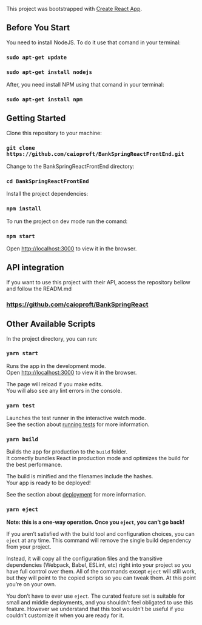 This project was bootstrapped with [Create React App](https://github.com/facebook/create-react-app).

## Before You Start

You need to install NodeJS. To do it use that comand in your terminal:

### `sudo apt-get update`
### `sudo apt-get install nodejs`

After, you need install NPM using that comand in your terminal:

### `sudo apt-get install npm`

## Getting Started

Clone this repository to your machine:

### `git clone https://github.com/caioproft/BankSpringReactFrontEnd.git`

Change to the BankSpringReactFrontEnd directory:

### `cd BankSpringReactFrontEnd`

Install the project dependencies:

### `npm install`

To run the project on dev mode run the comand:

### `npm start` 
Open [http://localhost:3000](http://localhost:3000) to view it in the browser.

## API integration

If you want to use this project with their API, access the repository bellow and follow the READM.md

### https://github.com/caioproft/BankSpringReact


## Other Available Scripts

In the project directory, you can run:

### `yarn start`

Runs the app in the development mode.<br />
Open [http://localhost:3000](http://localhost:3000) to view it in the browser.

The page will reload if you make edits.<br />
You will also see any lint errors in the console.

### `yarn test`

Launches the test runner in the interactive watch mode.<br />
See the section about [running tests](https://facebook.github.io/create-react-app/docs/running-tests) for more information.

### `yarn build`

Builds the app for production to the `build` folder.<br />
It correctly bundles React in production mode and optimizes the build for the best performance.

The build is minified and the filenames include the hashes.<br />
Your app is ready to be deployed!

See the section about [deployment](https://facebook.github.io/create-react-app/docs/deployment) for more information.

### `yarn eject`

**Note: this is a one-way operation. Once you `eject`, you can’t go back!**

If you aren’t satisfied with the build tool and configuration choices, you can `eject` at any time. This command will remove the single build dependency from your project.

Instead, it will copy all the configuration files and the transitive dependencies (Webpack, Babel, ESLint, etc) right into your project so you have full control over them. All of the commands except `eject` will still work, but they will point to the copied scripts so you can tweak them. At this point you’re on your own.

You don’t have to ever use `eject`. The curated feature set is suitable for small and middle deployments, and you shouldn’t feel obligated to use this feature. However we understand that this tool wouldn’t be useful if you couldn’t customize it when you are ready for it.
